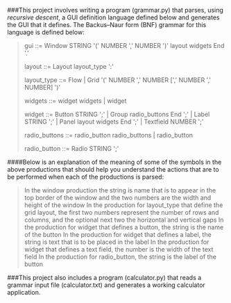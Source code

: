 ###This project involves writing a program (grammar.py) that parses, using _recursive descent_, a GUI definition language defined below and generates the GUI that it defines. The Backus–Naur form (BNF) grammar for this language is defined below:

>    gui ::=
>        Window STRING '(' NUMBER ',' NUMBER ')' layout widgets End '.'
>
>    layout ::=
>        Layout layout_type ':'
>
>    layout_type ::=
>        Flow |
>        Grid '(' NUMBER ',' NUMBER [',' NUMBER ',' NUMBER] ')'
>
>    widgets ::=
>        widget widgets |
>        widget
>
>    widget ::=
>        Button STRING ';' |
>        Group radio_buttons End ';' |
>        Label STRING ';' |
>        Panel layout widgets End ';' |
>        Textfield NUMBER ';'
>
>    radio_buttons ::=
>        radio_button radio_buttons |
>        radio_button
>
>    radio_button ::=
>        Radio STRING ';'

####Below is an explanation of the meaning of some of the symbols in the above productions that should help you understand the actions that are to be performed when each of the productions is parsed:

>    In the window production the string is name that is to appear in the top border of the window and the two numbers are the width and height of the window
>    In the production for layout_type that define the grid layout, the first two numbers represent the number of rows and columns, and the optional next two the horizontal and vertical gaps
>    In the production for widget that defines a button, the string is the name of the button
>    In the production for widget that defines a label, the string is text that is to be placed in the label
>    In the production for widget that defines a text field, the number is the width of the text field
>    In the production for radio_button, the string is the label of the button

###This project also includes a program (calculator.py) that reads a grammar input file (calculator.txt) and generates a working calculator application.
